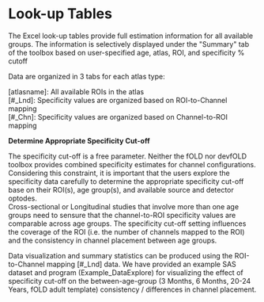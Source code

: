 # Look-up Tables

The Excel look-up tables provide full estimation information for all available groups. 
The information is selectively displayed under the "Summary" tab of the toolbox based on user-specified age, atlas, ROI, and specificity % cutoff

Data are organized in 3 tabs for each atlas type:

[atlasname]: All available ROIs in the atlas  
[#_Lnd]: Specificity values are organized based on ROI-to-Channel mapping  
[#_Chn]: Specificity values are organized based on Channel-to-ROI mapping

**Determine Appropriate Specificity Cut-off**

The specificity cut-off is a free parameter. Neither the fOLD nor devfOLD toolbox provides combined specificity estimates for channel configurations. Considering this constraint, it is important that the users explore the specificity data carefully to determine the appropriate specificity cut-off base on their ROI(s), age group(s), and available source and detector optodes.  
Cross-sectional or Longitudinal studies that involve more than one age groups need to sensure that the channel-to-ROI specificity values are comparable across age groups. The specificity cut-off setting influences the coverage of the ROI (i.e. the number of channels mapped to the ROI) and the consistency in channel placement between age groups.  

Data visualization and summary statistics can be produced using the ROI-to-Channel mapping [#_Lnd] data. We have provided an example SAS dataset and program (Example_DataExplore) for visualizing the effect of specificity cut-off on the between-age-group (3 Months, 6 Months, 20-24 Years, fOLD adult template) consistency / differences in channel placement. 
